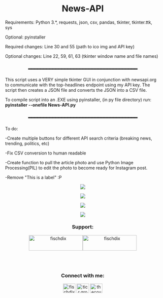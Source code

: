 <h1 align="center">News-API</h1>

<p>Requirements: Python 3.*, requests, json, csv, pandas, tkinter, tkinter.ttk, sys</p>
<p>Optional: pyinstaller</p>

<p>Required changes: Line 30 and 55 (path to ico img and API key)</p>
<p>Optional changes: Line 22, 59, 61, 63 (tkinter window name and file names)</p>

<h3 align="center">━━━━━━━━━━━━━━━━━━━━━━━━━━━━━━━━━━━━</h3>
This script uses a VERY simple tkinter GUI in conjunction with newsapi.org to communicate with the top-headlines endpoint using my API key. 
The script then creates a JSON file and converts the JSON into a CSV file.



To compile script into an .EXE using pyinstaller, (in py file directory) run: **pyinstaller --onefile News-API.py**

<h3 align="center">━━━━━━━━━━━━━━━━━━━━━━━━━━━━━━━━━━━━</h3>
To do:
<p>-Create multiple buttons for different API search criteria (breaking news, trending, politics, etc)</p>
<p>-Fix CSV conversion to human readable</p>
<p>-Create function to pull the article photo and use Python Image Processing(PIL) to edit the photo to become ready for Instagram post.</p>
<p>-Remove "This is a label" :P</p>

<p align="center">
  <img src="https://user-images.githubusercontent.com/59261070/203343476-f93037fa-d5cd-467a-b018-d43102223c44.png" />
</p>
<p align="center">
  <img src="https://user-images.githubusercontent.com/59261070/203347288-40b4b7d6-2919-49a1-839a-d75cb4247745.png" />
</p>
<p align="center">
  <img src="https://user-images.githubusercontent.com/59261070/203347453-d14fcf6a-0683-456b-91d8-fdace1787e3a.png" />
</p>
<p align="center">
  <img src="https://user-images.githubusercontent.com/59261070/203347580-c9298ac6-d8f3-45f0-928b-e39a258f9bf9.png" />
</p>


<h3 align="center">Support:</h3>
<p align="center">
<a href="https://www.buymeacoffee.com/fischdix"><img align="center" src="https://cdn.buymeacoffee.com/buttons/v2/default-yellow.png" height="50" width="175" alt="fischdix" /></a><a href="https://ko-fi.com/fischdix"><img align="center" src="https://cdn.ko-fi.com/cdn/kofi3.png?v=3" height="50" width="175" alt="fischdix" /></a></p><br><br>

<h3 align="center">Connect with me:</h3>
<p align="center">
<a href="https://stackoverflow.com/users/fischdix" target="blank"><img align="center" src="https://raw.githubusercontent.com/rahuldkjain/github-profile-readme-generator/master/src/images/icons/Social/stack-overflow.svg" alt="fischdix" height="30" width="40" /></a>
<a href="https://instagram.com/ticr.group" target="blank"><img align="center" src="https://raw.githubusercontent.com/rahuldkjain/github-profile-readme-generator/master/src/images/icons/Social/instagram.svg" alt="ticr.group" height="30" width="40" /></a>
<a href="https://discord.gg/thecove" target="blank"><img align="center" src="https://raw.githubusercontent.com/rahuldkjain/github-profile-readme-generator/master/src/images/icons/Social/discord.svg" alt="thecove" height="30" width="40" /></a>
</p>
